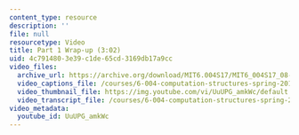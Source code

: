 ```yaml
---
content_type: resource
description: ''
file: null
resourcetype: Video
title: Part 1 Wrap-up (3:02)
uid: 4c791480-3e39-c1de-65cd-3169db17a9cc
video_files:
  archive_url: https://archive.org/download/MIT6.004S17/MIT6_004S17_08-02-06_300k.mp4
  video_captions_file: /courses/6-004-computation-structures-spring-2017/2e5f9438eb0f5731be81d024f6a5c13a_UuUPG_amkWc.vtt
  video_thumbnail_file: https://img.youtube.com/vi/UuUPG_amkWc/default.jpg
  video_transcript_file: /courses/6-004-computation-structures-spring-2017/f941ee3491b9ea8c4c2166b025fe291a_UuUPG_amkWc.pdf
video_metadata:
  youtube_id: UuUPG_amkWc
---
```

